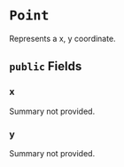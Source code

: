# `Point`

Represents a x, y coordinate.

## `public` Fields

### x

Summary not provided.

### y

Summary not provided.